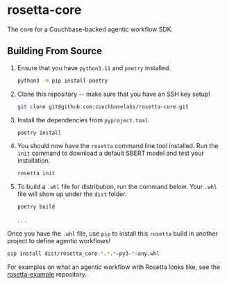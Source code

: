 # rosetta-core

The core for a Couchbase-backed agentic workflow SDK.

## Building From Source

1. Ensure that you have `python3.11` and `poetry` installed.
   ```bash
   python3 -m pip install poetry
   ```
2. Clone this repository -- make sure that you have an SSH key setup!
   ```bash
   git clone git@github.com:couchbaselabs/rosetta-core.git
   ```
3. Install the dependencies from `pyproject.toml`.
   ```bash
   poetry install 
   ```
4. You should now have the `rosetta` command line tool installed.
   Run the `init` command to download a default SBERT model and test your installation.
   ```bash
   rosetta init
   ```
5. To build a `.whl` file for distribution, run the command below.
   Your `.whl` file will show up under the `dist` folder.
   ```bash
   poetry build
   ```

   .
   .
   .

Once you have the `.whl` file, use `pip` to install this `rosetta` build in another project to define agentic workflows!
```bash
pip install dist/rosetta_core-*.*.*-py3-*-any.whl
```
For examples on what an agentic workflow with Rosetta looks like, see
the [rosetta-example](https://github.com/couchbaselabs/rosetta-example) repository.
